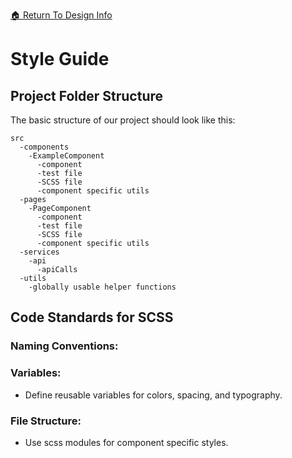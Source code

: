 [ &#127968; Return To Design Info](../design_info.md)

# Style Guide

## Project Folder Structure
The basic structure of our project should look like this:

```
src
  -components
    -ExampleComponent
      -component
      -test file
      -SCSS file
      -component specific utils
  -pages
    -PageComponent
      -component
      -test file
      -SCSS file
      -component specific utils
  -services
    -api
      -apiCalls
  -utils
    -globally usable helper functions
```

## Code Standards for SCSS

### Naming Conventions:

### Variables:
- Define reusable variables for colors, spacing, and typography.
### File Structure:
- Use scss modules for component specific styles.